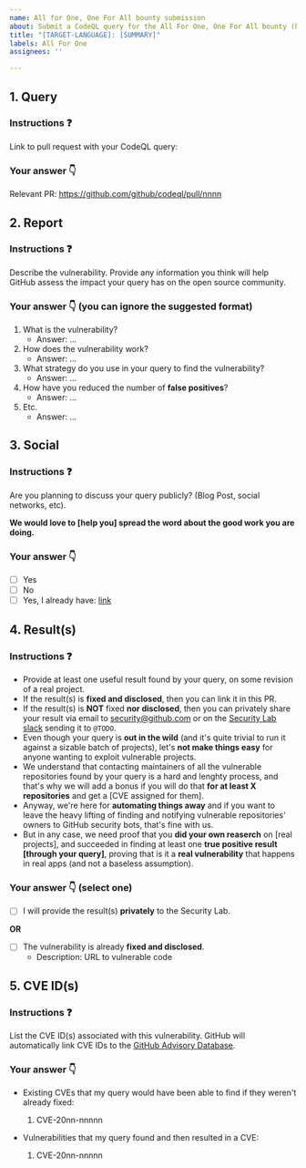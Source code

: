 ```yaml
---
name: All for One, One For All bounty submission
about: Submit a CodeQL query for the All For One, One For All bounty (https://securitylab.github.com/bounties)
title: "[TARGET-LANGUAGE]: [SUMMARY]"
labels: All For One
assignees: ''

---
```


## 1. Query

### Instructions ❓

Link to pull request with your CodeQL query:

### Your answer 👇

Relevant PR: https://github.com/github/codeql/pull/nnnn

## 2. Report

### Instructions ❓

Describe the vulnerability. Provide any information you think will help GitHub assess the impact your query has on the open source community.

### Your answer 👇 (you can ignore the suggested format)

1. What is the vulnerability?
	- Answer: ...
1. How does the vulnerability work?
	- Answer: ...
1. What strategy do you use in your query to find the vulnerability?
	- Answer: ...
1. How have you reduced the number of **false positives**?
	- Answer: ...	
1. Etc.
	- Answer: ...

## 3. Social

### Instructions ❓

Are you planning to discuss your query publicly? (Blog Post, social networks, etc).

**We would love to [help you] spread the word about the good work you are doing.**

### Your answer 👇

- [ ] Yes
- [ ] No
- [ ] Yes, I already have: [link](link)

## 4. Result(s)

### Instructions ❓

- Provide at least one useful result found by your query, on some revision of a real project.
- If the result(s) is **fixed and disclosed**, then you can link it in this PR.
- If the result(s) is **NOT** fixed **nor disclosed**, then you can privately share your result via email to [security@github.com](mailto:security@github.com?subject=[BugBounty]%20Issue%20#000%20useful%20result) or on the [Security Lab slack](https://ghsecuritylab.slack.com/) sending it to `@TODO`.
- Even though your query is **out in the wild** (and it's quite trivial to run it against a sizable batch of projects), let's **not make things easy** for anyone wanting to exploit vulnerable projects.
- We understand that contacting maintainers of all the vulnerable repositories found by your query is a hard and lenghty process, and that's why we will add a bonus if you will do that **for at least X repositories** and get a [CVE assigned for them].
- Anyway, we're here for **automating things away** and if you want to leave the heavy lifting of finding and notifying vulnerable repositories' owners to GitHub security bots, that's fine with us.
- But in any case, we need proof that you **did your own reaserch** on [real projects], and succeeded in finding at least one **true positive result [through your query]**, proving that is it a **real vulnerability** that happens in real apps (and not a baseless assumption).

### Your answer 👇 (select one)

- [ ] I will provide the result(s) **privately** to the Security Lab.

**OR**

- [ ] The vulnerability is already **fixed and disclosed**.
	- Description: URL to vulnerable code

## 5. CVE ID(s)

### Instructions ❓

List the CVE ID(s) associated with this vulnerability. GitHub will automatically link CVE IDs to the [GitHub Advisory Database](https://github.com/advisories).


### Your answer 👇

- Existing CVEs that my query would have been able to find if they weren't already fixed:
	1. CVE-20nn-nnnnn

- Vulnerabilities that my query found and then resulted in a CVE:
	1. CVE-20nn-nnnnn	
